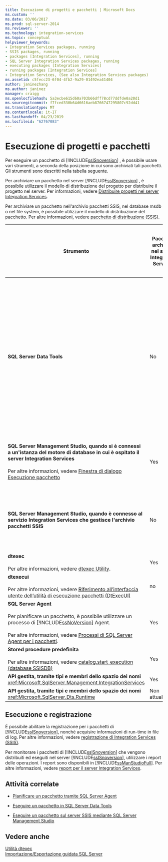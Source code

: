 ```yaml
---
title: Esecuzione di progetti e pacchetti | Microsoft Docs
ms.custom: ''
ms.date: 03/06/2017
ms.prod: sql-server-2014
ms.reviewer: ''
ms.technology: integration-services
ms.topic: conceptual
helpviewer_keywords:
- Integration Services packages, running
- SSIS packages, running
- packages [Integration Services], running
- SQL Server Integration Services packages, running
- executing packages [Integration Services]
- running packages [Integration Services]
- Integration Services, (See also Integration Services packages)
ms.assetid: c5fecc23-6f04-4fb2-9a29-01492ea41404
author: janinezhang
ms.author: janinez
manager: craigg
ms.openlocfilehash: 5a3ecbe615d60a703b66dff78cd77ddfde0a20d1
ms.sourcegitcommit: f7fced330b64d6616aeb8766747295807c92dd41
ms.translationtype: MT
ms.contentlocale: it-IT
ms.lasthandoff: 04/23/2019
ms.locfileid: "62767083"
---
```

# <a name="execution-of-projects-and-packages"></a>Esecuzione di progetti e pacchetti
  Per eseguire un pacchetto di [!INCLUDE[ssISnoversion](../../includes/ssisnoversion-md.md)] , è possibile usare vari strumenti, a seconda della posizione in cui sono archiviati tali pacchetti. Gli strumenti sono descritti nella tabella seguente.  
  
 Per archiviare un pacchetto nel server [!INCLUDE[ssISnoversion](../../includes/ssisnoversion-md.md)] , è possibile utilizzare il modello di distribuzione del progetto per distribuire il progetto nel server. Per informazioni, vedere [Distribuire progetti nel server Integration Services](../deploy-projects-to-integration-services-server.md).  
  
 Per archiviare un pacchetto nell'archivio pacchetti SSIS, nel database msdb o nel file system, è possibile utilizzare il modello di distribuzione del pacchetto. Per altre informazioni, vedere [pacchetto di distribuzione &#40;SSIS&#41;](legacy-package-deployment-ssis.md).  
  
|Strumento|Pacchetti archiviati nel server Integration Services|Pacchetti archiviati nell'archivio pacchetti SSIS o nel database msdb|Pacchetti archiviati nel file system, all'esterno del percorso che fa parte dell'archivio pacchetti SSIS|  
|----------|-----------------------------------------------------------------|--------------------------------------------------------------------------------|-----------------------------------------------------------------------------------------------------------------|  
|**SQL Server Data Tools**|No|no<br /><br /> È tuttavia possibile aggiungere un pacchetto esistente a un progetto dall'archivio pacchetti di [!INCLUDE[ssIS](../../includes/ssis-md.md)] , in cui è incluso il database msdb. L'aggiunta di un pacchetto esistente al progetto comporta la creazione di una copia locale del pacchetto nel file system.|Yes|  
|**SQL Server Management Studio, quando si è connessi a un'istanza del motore di database in cui è ospitato il server Integration Services**<br /><br /> Per altre informazioni, vedere [Finestra di dialogo Esecuzione pacchetto](../execute-package-dialog-box.md)|Yes|No<br /><br /> È tuttavia possibile importare un pacchetto nel server da questi percorsi.|No<br /><br /> È tuttavia possibile importare un pacchetto nel server dal file system.|  
|**SQL Server Management Studio, quando è connesso al servizio Integration Services che gestisce l'archivio pacchetti SSIS**|No|Yes|No<br /><br /> È tuttavia possibile importare un pacchetto nell'archivio pacchetti di [!INCLUDE[ssIS](../../includes/ssis-md.md)] dal file system.|  
|**dtexec**<br /><br /> Per altre informazioni, vedere [dtexec Utility](dtexec-utility.md).|Yes|Yes|Yes|  
|**dtexecui**<br /><br /> Per altre informazioni, vedere [Riferimento all’interfaccia utente dell’utilità di esecuzione pacchetti &#40;DtExecUI&#41;](execute-package-utility-dtexecui-ui-reference.md)|no|Yes|Yes|  
|**SQL Server Agent**<br /><br /> Per pianificare un pacchetto, è possibile utilizzare un processo di [!INCLUDE[ssNoVersion](../../includes/ssnoversion-md.md)] Agent.<br /><br /> Per altre informazioni, vedere [Processi di SQL Server Agent per i pacchetti](sql-server-agent-jobs-for-packages.md).|Yes|Yes|Yes|  
|**Stored procedure predefinita**<br /><br /> Per altre informazioni, vedere [catalog.start_execution &#40;database SSISDB&#41;](/sql/integration-services/system-stored-procedures/catalog-start-execution-ssisdb-database)|Yes|No|No|  
|**API gestita, tramite tipi e membri dello spazio dei nomi**  <xref:Microsoft.SqlServer.Management.IntegrationServices>|Yes|no|no|  
|**API gestita, tramite tipi e membri dello spazio dei nomi**  <xref:Microsoft.SqlServer.Dts.Runtime>|Non attualmente|Yes|Yes|  
  
## <a name="execution-and-logging"></a>Esecuzione e registrazione  
 È possibile abilitare la registrazione per i pacchetti di [!INCLUDE[ssISnoversion](../../includes/ssisnoversion-md.md)], nonché acquisire informazioni di run-time in file di log. Per altre informazioni, vedere [registrazione di Integration Services &#40;SSIS&#41;](../performance/integration-services-ssis-logging.md).  
  
 Per monitorare i pacchetti di [!INCLUDE[ssISnoversion](../../includes/ssisnoversion-md.md)] che vengono distribuiti ed eseguiti nel server [!INCLUDE[ssISnoversion](../../includes/ssisnoversion-md.md)], utilizzare i report delle operazioni. I report sono disponibili in [!INCLUDE[ssManStudioFull](../../includes/ssmanstudiofull-md.md)]. Per altre informazioni, vedere [report per il server Integration Services](../reports-for-the-integration-services-server.md).  
  
## <a name="related-tasks"></a>Attività correlate  
  
-   [Pianificare un pacchetto tramite SQL Server Agent](../schedule-a-package-by-using-sql-server-agent.md)  
  
-   [Eseguire un pacchetto in SQL Server Data Tools](../run-a-package-in-sql-server-data-tools.md)  
  
-   [Eseguire un pacchetto sul server SSIS mediante SQL Server Management Studio](../run-a-package-on-the-ssis-server-using-sql-server-management-studio.md)  
  
## <a name="see-also"></a>Vedere anche  
 [Utilità dtexec](dtexec-utility.md)   
 [Importazione/Esportazione guidata SQL Server](../import-export-data/import-and-export-data-with-the-sql-server-import-and-export-wizard.md)  
  
  
